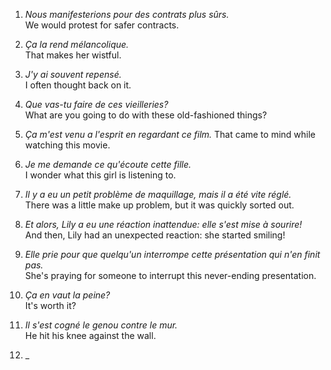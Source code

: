 001. _Nous manifesterions pour des contrats plus sûrs._  
We would protest for safer contracts.

002. _Ça la rend mélancolique._  
That makes her wistful.

003. _J'y ai souvent repensé._  
I often thought back on it.

004. _Que vas-tu faire de ces vieilleries?_  
What are you going to do with these old-fashioned things?

005. _Ça m'est venu a l'esprit en regardant ce film._
That came to mind while watching this movie.

006. _Je me demande ce qu'écoute cette fille._  
I wonder what this girl is listening to.

007. _Il y a eu un petit problème de maquillage, mais il a été vite réglé._  
There was a little make up problem, but it was quickly sorted out.

008. _Et alors, Lily a eu une réaction inattendue: elle s'est mise à sourire!_  
And then, Lily had an unexpected reaction: she started smiling!

009. _Elle prie pour que quelqu'un interrompe cette présentation qui n'en finit pas._  
She's praying for someone to interrupt this never-ending presentation.

010. _Ça en vaut la peine?_  
It's worth it?

011. _Il s'est cogné le genou contre le mur._  
He hit his knee against the wall. 

012. _
